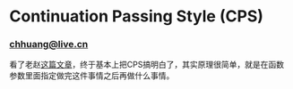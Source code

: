 # Continuation Passing Style (CPS)
### chhuang@live.cn

看了老赵[这篇文章](http://www.cnblogs.com/JeffreyZhao/archive/2009/03/26/tail-recursion-and-continuation.html)，终于基本上把CPS搞明白了，其实原理很简单，就是在函数参数里面指定做完这件事情之后再做什么事情。

